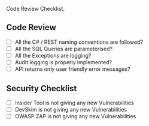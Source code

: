 Code Review Checklist.

## Code Review

- [ ] All the C# / REST naming conventions are followed?
- [ ] All the SQL Queries are parameterised?
- [ ] All the Exceptions are logging?
- [ ] Audit logging is properly implemented?
- [ ] API returns only user friendly error messages?

## Security Checklist

- [ ] Insider Tool is not giving any new Vulnerabilities
- [ ] DevSkim is not giving any new Vulnerabilities
- [ ] OWASP ZAP is not giving any new Vulnerabilities
